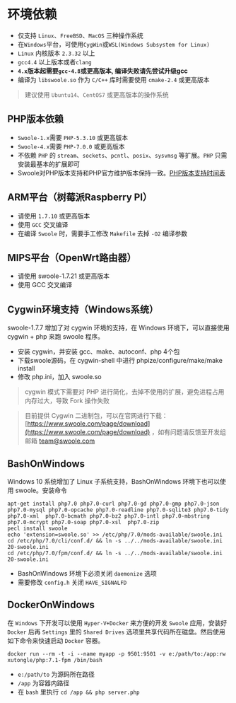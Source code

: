 # 环境依赖

* 仅支持 `Linux`、`FreeBSD`、`MacOS` 三种操作系统
* 在`Windows`平台，可使用`CygWin`或`WSL(Windows Subsystem for Linux)`
* `Linux` 内核版本 `2.3.32` 以上
* `gcc4.4` 以上版本或者`clang`
* **`4.x`版本起需要`gcc-4.8`或更高版本, 编译失败请先尝试升级gcc**
* 编译为 `libswoole.so` 作为 `C/C++` 库时需要使用 `cmake-2.4` 或更高版本

> 建议使用 `Ubuntu14`、`CentOS7` 或更高版本的操作系统

PHP版本依赖
----------
* `Swoole-1.x`需要 `PHP-5.3.10` 或更高版本
* `Swoole-4.x`需要 `PHP-7.0.0` 或更高版本
* 不依赖 `PHP` 的 `stream`、`sockets`、`pcntl`、`posix`、`sysvmsg` 等扩展。`PHP` 只需安装最基本的扩展即可
* Swoole对PHP版本支持和PHP官方维护版本保持一致。[PHP版本支持时间表](http://php.net/supported-versions.php "PHP版本支持时间表")


ARM平台（树莓派Raspberry PI）
--------------------
* 请使用 `1.7.10` 或更高版本
* 使用 `GCC` 交叉编译
* 在编译 `Swoole` 时，需要手工修改 `Makefile` 去掉 `-O2` 编译参数  

MIPS平台（OpenWrt路由器）
------
* 请使用 swoole-1.7.21 或更高版本
* 使用 GCC 交叉编译

Cygwin环境支持（Windows系统）
------------
swoole-1.7.7 增加了对 cygwin 环境的支持，在 Windows 环境下，可以直接使用 cygwin + php 来跑 swoole 程序。

* 安装 cygwin，并安装 gcc、make、autoconf、php 4个包
* 下载swoole源码，在 cygwin-shell 中进行 phpize/configure/make/make install
* 修改 php.ini，加入 swoole.so

> cygwin 模式下需要对 PHP 进行简化，去掉不使用的扩展，避免进程占用内存过大，导致 Fork 操作失败

> 目前提供 Cygwin 二进制包，可以在官网进行下载：[https://www.swoole.com/page/download](https://www.swoole.com/page/download) ，如有问题请反馈至开发组邮箱 team@swoole.com

BashOnWindows
-----------
Windows 10 系统增加了 Linux 子系统支持，BashOnWindows 环境下也可以使用 swoole。安装命令

```
apt-get install php7.0 php7.0-curl php7.0-gd php7.0-gmp php7.0-json php7.0-mysql php7.0-opcache php7.0-readline php7.0-sqlite3 php7.0-tidy php7.0-xml  php7.0-bcmath php7.0-bz2 php7.0-intl php7.0-mbstring  php7.0-mcrypt php7.0-soap php7.0-xsl  php7.0-zip
pecl install swoole
echo 'extension=swoole.so' >> /etc/php/7.0/mods-available/swoole.ini
cd /etc/php/7.0/cli/conf.d/ && ln -s ../../mods-available/swoole.ini 20-swoole.ini
cd /etc/php/7.0/fpm/conf.d/ && ln -s ../../mods-available/swoole.ini 20-swoole.ini
```

* BashOnWindows 环境下必须关闭 `daemonize` 选项
* 需要修改 `config.h` 关闭 `HAVE_SIGNALFD`

DockerOnWindows
---------------
在 `Windows` 下开发可以使用 `Hyper-V+Docker` 来方便的开发 `Swoole` 应用，安装好 `Docker` 后再 `Settings` 里的 `Shared Drives` 选项里共享代码所在磁盘。然后使用如下命令来快速启动 `Docker` 容器。

```
docker run --rm -t -i --name myapp -p 9501:9501 -v e:/path/to:/app:rw xutongle/php:7.1-fpm /bin/bash
```

* `e:/path/to` 为源码所在路径
* `/app` 为容器内路径
* 在 `bash` 里执行 `cd /app && php server.php`


